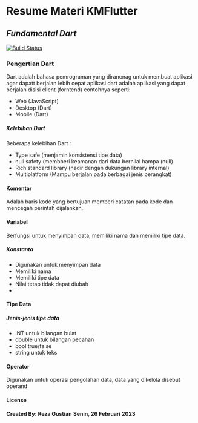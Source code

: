 # Resume Materi KMFlutter
## _Fundamental Dart_

[![Build Status](https://travis-ci.org/joemccann/dillinger.svg?branch=master)](https://travis-ci.org/joemccann/dillinger)

### Pengertian Dart
Dart adalah bahasa pemrograman yang dirancnag untuk membuat aplikasi agar dapatt berjalan lebih cepat aplikasi dart adalah aplikasi
yang dapat berjalan disisi client (forntend) contohnya seperti:

- Web (JavaScript)
- Desktop (Dart)
- Mobile (Dart)

##### Kelebihan Dart
Beberapa kelebihan Dart :
- Type safe (menjamin konsistensi tipe data)
- null safety (membberi keamanan dari data bernilai hampa (null)
- Rich standard library (hadir dengan dukungan library internal)
- Multiplatform (Mampu berjalan pada berbagai jenis perangkat)

#### Komentar
Adalah baris kode yang bertujuan memberi catatan pada kode dan mencegah perintah dijalankan.

#### Variabel
Berfungsi untuk menyimpan data, memiliki nama dan memiliki tipe data.


##### Konstanta 
- Digunakan untuk menyimpan data
- Memiliki nama
- Memiliki tipe data
- Nilai tetap tidak dapat diubah
- 

#### Tipe Data

##### Jenis-jenis tipe data
- INT untuk bilangan bulat
- double untuk bilangan pecahan
- bool true/false
- string untuk teks

#### Operator 
Digunakan untuk operasi pengolahan data, data yang dikelola disebut operand


#### License
**Created By: Reza Gustian**
**Senin, 26 Februari 2023**